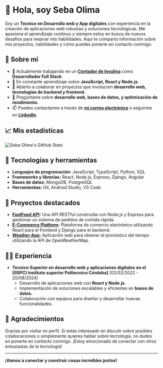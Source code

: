 # 👋 Hola, soy Seba Olima

Soy un **Tecnico en Desarrollo web y App digitales** con experiencia en la creación de aplicaciones web robustas y soluciones tecnológicas. Me apasiona el aprendizaje continuo y siempre estoy en busca de nuevos desafíos para mejorar mis habilidades. Aquí te comparto información sobre mis proyectos, habilidades y cómo puedes ponerte en contacto conmigo.

## 🚀 Sobre mí

- 🔭 Actualmente trabajando en un [**Contador de Insulina**](#) como **Desarrollador Full Stack**.
- 🌱 En constante aprendizaje sobre **JavaScript, React y Node.js**.
- 👯 Abierto a colaborar en proyectos que involucren **desarrollo web, tecnologías de backend y frontend**.
- 💬 Pregúntame sobre **desarrollo web, bases de datos, y optimización de rendimiento**.
- 📫 Puedes contactarme a través de [**mi correo electrónico**](edificarvcp@gmail.com) o seguirme en [**LinkedIn**](https://www.linkedin.com/in/felix-sebasti%C3%A1n-olima-quinteros-43b51b230/).

## 📈 Mis estadísticas

![Seba Olima's GitHub Stats](https://github-readme-stats.vercel.app/api?username=SebaOlimaQ&show_icons=true&hide_title=true&hide=prs&count_private=true&hide_border=true&include_all_commits=true&theme=radical)

## 🔨 Tecnologías y herramientas

- **Lenguajes de programación:** JavaScript, TypeScript, Python, SQL
- **Frameworks y librerías:** React, Node.js, Express, Django, Angular
- **Bases de datos:** MongoDB, PostgreSQL
- **Herramientas:** Git, Android Studio, VS Code

## 📂 Proyectos destacados

- **[FastFood API](https://github.com/SebaOlimaQ/fastfood-api):** Una API RESTful construida con Node.js y Express para gestionar un sistema de pedidos de comida rápida.
- **[E-Commerce Platform](https://github.com/SebaOlimaQ/e-commerce-platform):** Plataforma de comercio electrónico utilizando React para el frontend y Django para el backend.
- **[Weather App](https://github.com/SebaOlimaQ/weather-app):** Aplicación web para obtener el pronóstico del tiempo utilizando la API de OpenWeatherMap.

## 👨‍💻 Experiencia

- **Tecnico Superior en desarrollo web y aplicaciones digitales en el [(ISPC) Instituto superior Politecnico Córdoba]** (02/02/2022 - 20/08/2024)
  - Desarrollo de aplicaciones web con **React y Node.js**.
  - Implementación de soluciones escalables y eficientes en **bases de datos**.
  - Colaboración con equipos para diseñar y desarrollar nuevas funcionalidades.

## 🌟 Agradecimientos

Gracias por visitar mi perfil. Si estás interesado en discutir sobre posibles colaboraciones o simplemente quieres hablar sobre tecnología, no dudes en ponerte en contacto conmigo. ¡Estoy emocionado de conectar con otros entusiastas de la tecnología!

---

**¡Vamos a conectar y construir cosas increíbles juntos!**



